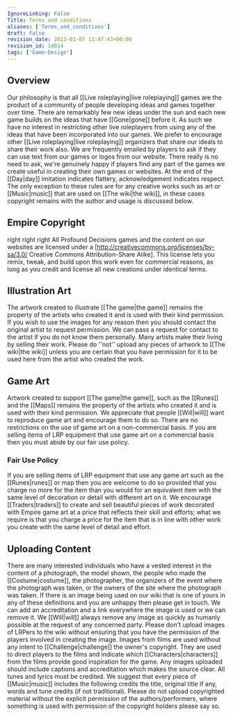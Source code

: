 ```yaml
---
IgnoreLinking: False
Title: Terms and conditions
aliases: ['Terms_and_conditions']
draft: False
revision_date: 2013-01-07 13:07:43+00:00
revision_id: 14814
tags: ['Game-Design']
---
```


## Overview
Our philosophy is that all [[Live roleplaying|live roleplaying]] games are the product of a community of people developing ideas and games together over time. There are remarkably few new ideas under the sun and each new game builds on the ideas that have [[Gone|gone]] before it. As such we have no interest in restricting other live roleplayers from using any of the ideas that have been incorporated into our games. We  prefer to encourage other [[Live roleplaying|live roleplaying]] organizers that share our ideals to share their work also.
We are frequently emailed by players to ask if they can use text from our games or logos from our website. There really is no need to ask, we're genuinely happy if players find any part of the games we create useful in creating their own games or websites. At the end of the [[Day|day]] imitation indicates flattery, acknowledgement indicates respect. The only exception to these rules are for any creative works such as art or [[Music|music]] that are used on [[The wiki|the wiki]], in these cases copyright remains with the author and usage is discussed below.
## Empire Copyright
right
right
right
All Profound Decisions games and the content on our websites are licensed under a [http://creativecommons.org/licenses/by-sa/3.0/ Creative Commons Attribution-Share Alike]. This license lets you remix, tweak, and build upon this work even for commercial reasons, as long as you credit and license all new creations under identical terms.
## Illustration Art
The artwork created to illustrate [[The game|the game]] remains the property of the artists who created it and is used with their kind permission. If you wish to use the images for any reason then you should contact the original artist to request permission. We can pass a request for contact to the artist if you do not know them personally.
Many artists make their living by selling their work. Please do ''not'' upload any pieces of artwork to [[The wiki|the wiki]] unless you are certain that you have permission for it to be used here from the artist who created the work.
## Game Art
Artwork created to support [[The game|the game]], such as the [[Runes]] and the [[Maps]] remains the property of the artists who created it and is used with their kind permission. We appreciate that people [[Will|will]] want to reproduce game art and encourage them to do so. There are no restrictions on the use of game art on a non-commercial basis. If you are selling items of LRP equipment that use game art on a commercial basis then you must abide by our fair use policy.
### Fair Use Policy
If you are selling items of LRP equipment that use any game art such as the [[Runes|runes]] or map then you are welcome to do so provided that you charge no more for the item than you would for an equivalent item with the same level of decoration or detail with different art on it. We encourage [[Traders|traders]] to create and sell beautiful pieces of work decorated with Empire game art at a price that reflects their skill and efforts; what we require is that you charge a price for the item that is in line with other work you create with the same level of detail and effort.
## Uploading Content
There are many interested individuals who have a vested interest in the content of a photograph, the model shown, the people who made the [[Costume|costume]], the photographer, the organizers of the event where the photograph was taken, or the owners of the site where the photograph was taken. If there is an image being used on our wiki that is one of yours in any of these definitions and you are unhappy then please get in touch. We can add an accreditation and a link everywhere the image is used or we can remove it. We [[Will|will]] always remove any image as quickly as humanly possible at the request of any concerned party.
Please don't upload images of LRPers to the wiki without ensuring that you have the permission of the players involved in creating the image.
Images from films are used without any intent to [[Challenge|challenge]] the owner's copyright. They are used to direct players to the films and indicate which [[Characters|characters]] from the films provide good inspiration for the game. Any images uploaded should include captions and accreditation which makes the source clear.
All tunes and lyrics must be credited. We suggest that every piece of [[Music|music]] includes the following credits the title, original title if any,
words and tune credits (if not traditional). Please do not upload copyrighted material without the explicit permission of the authors/performers, where something is used with permission of the copyright holders please say so.